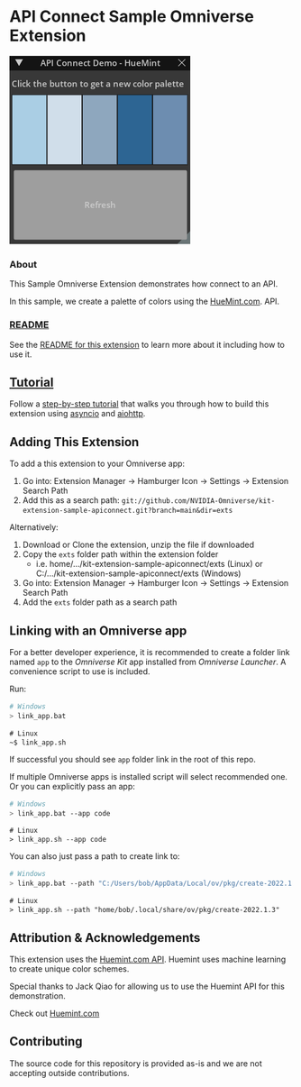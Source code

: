 # API Connect Sample Omniverse Extension

![preview.png](/exts/omni.example.apiconnect/data/preview.png)

### About
This Sample Omniverse Extension demonstrates how connect to an API. 

In this sample, we create a palette of colors using the [HueMint.com](https://huemint.com/). API.

### [README](exts/omni.example.apiconnect)
See the [README for this extension](exts/omni.example.apiconnect) to learn more about it including how to use it.

## [Tutorial](exts/omni.example.apiconnect/docs/tutorial.md)
Follow a [step-by-step tutorial](exts/omni.example.apiconnect/docs/tutorial.md) that walks you through how to build this extension using [asyncio](https://docs.python.org/3/library/asyncio.html) and [aiohttp](https://docs.aiohttp.org/en/stable/).

## Adding This Extension

To add a this extension to your Omniverse app:
1. Go into: Extension Manager -> Hamburger Icon -> Settings -> Extension Search Path
2. Add this as a search path: `git://github.com/NVIDIA-Omniverse/kit-extension-sample-apiconnect.git?branch=main&dir=exts`

Alternatively:
1. Download or Clone the extension, unzip the file if downloaded
2. Copy the `exts` folder path within the extension folder
    - i.e. home/.../kit-extension-sample-apiconnect/exts (Linux) or C:/.../kit-extension-sample-apiconnect/exts (Windows)
3. Go into: Extension Manager -> Hamburger Icon -> Settings -> Extension Search Path
4. Add the `exts` folder path as a search path

## Linking with an Omniverse app

For a better developer experience, it is recommended to create a folder link named `app` to the *Omniverse Kit* app installed from *Omniverse Launcher*. A convenience script to use is included.

Run:

```bash
# Windows
> link_app.bat
```

```shell
# Linux
~$ link_app.sh
```

If successful you should see `app` folder link in the root of this repo.

If multiple Omniverse apps is installed script will select recommended one. Or you can explicitly pass an app:

```bash
# Windows
> link_app.bat --app code
```

```shell
# Linux
> link_app.sh --app code
```

You can also just pass a path to create link to:

```bash
# Windows
> link_app.bat --path "C:/Users/bob/AppData/Local/ov/pkg/create-2022.1.3"
```

```shell
# Linux
> link_app.sh --path "home/bob/.local/share/ov/pkg/create-2022.1.3"
```

## Attribution & Acknowledgements

This extension uses the [Huemint.com API](https://huemint.com/about/). Huemint uses machine learning to create unique color schemes. 

Special thanks to Jack Qiao for allowing us to use the Huemint API for this demonstration.

Check out [Huemint.com](https://huemint.com/)

## Contributing
The source code for this repository is provided as-is and we are not accepting outside contributions.